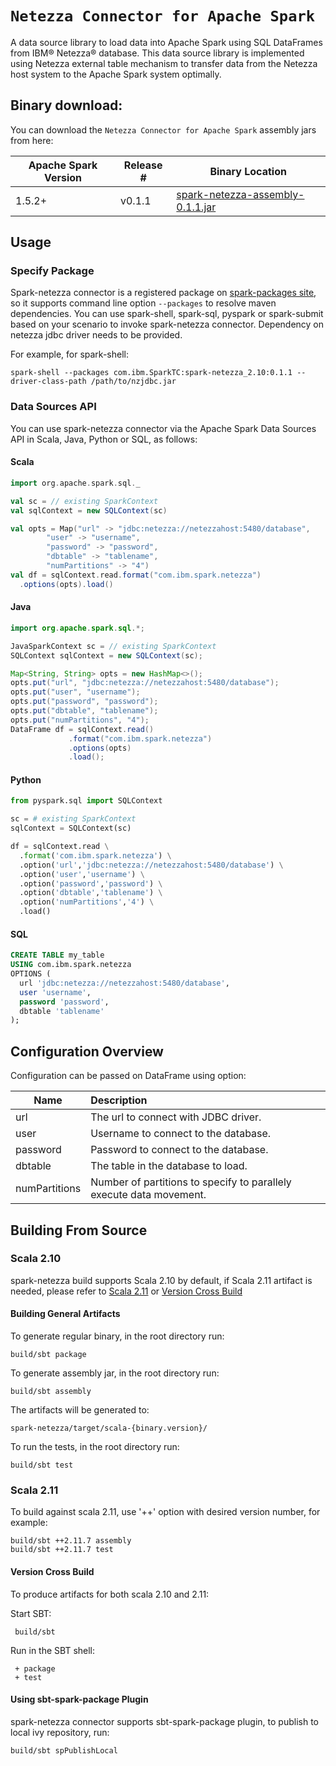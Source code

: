 # `Netezza Connector for Apache Spark`
A data source library to load data into Apache Spark using SQL DataFrames from IBM® Netezza® database. This data source library is implemented using Netezza external table mechanism to transfer data from the Netezza host system to the Apache Spark system optimally.

## Binary download:

You can download the `Netezza Connector for Apache Spark` assembly jars from here:

Apache Spark Version | Release # | Binary Location
--- | --- | ---
1.5.2+ | v0.1.1 | [spark-netezza-assembly-0.1.1.jar](https://github.com/SparkTC/spark-netezza/releases/download/v0.1.1/spark-netezza-assembly-0.1.1.jar)

## Usage

### Specify Package

Spark-netezza connector is a registered package on [spark-packages site](http://spark-packages.org/), so it supports command line option `--packages` to resolve maven dependencies. You can use spark-shell, spark-sql, pyspark or spark-submit based on your scenario to invoke spark-netezza connector. Dependency on netezza jdbc driver needs to be provided.

For example, for spark-shell:

    spark-shell --packages com.ibm.SparkTC:spark-netezza_2.10:0.1.1 --driver-class-path /path/to/nzjdbc.jar

### Data Sources API

You can use spark-netezza connector via the Apache Spark Data Sources API in Scala, Java, Python or SQL, as follows:

#### Scala

```scala
import org.apache.spark.sql._

val sc = // existing SparkContext
val sqlContext = new SQLContext(sc)

val opts = Map("url" -> "jdbc:netezza://netezzahost:5480/database",
        "user" -> "username",
        "password" -> "password",
        "dbtable" -> "tablename",
        "numPartitions" -> "4")
val df = sqlContext.read.format("com.ibm.spark.netezza")
  .options(opts).load()
```

#### Java

```java
import org.apache.spark.sql.*;

JavaSparkContext sc = // existing SparkContext
SQLContext sqlContext = new SQLContext(sc);

Map<String, String> opts = new HashMap<>();
opts.put("url", "jdbc:netezza://netezzahost:5480/database");
opts.put("user", "username");
opts.put("password", "password");
opts.put("dbtable", "tablename");
opts.put("numPartitions", "4");
DataFrame df = sqlContext.read()
             .format("com.ibm.spark.netezza")
             .options(opts)
             .load();
```

#### Python

```python
from pyspark.sql import SQLContext

sc = # existing SparkContext
sqlContext = SQLContext(sc)

df = sqlContext.read \
  .format('com.ibm.spark.netezza') \
  .option('url','jdbc:netezza://netezzahost:5480/database') \
  .option('user','username') \
  .option('password','password') \
  .option('dbtable','tablename') \
  .option('numPartitions','4') \
  .load()
```

#### SQL

```sql
CREATE TABLE my_table
USING com.ibm.spark.netezza
OPTIONS (
  url 'jdbc:netezza://netezzahost:5480/database',
  user 'username',
  password 'password',
  dbtable 'tablename'
);
```

## Configuration Overview

Configuration can be passed on DataFrame using option:

Name | Description
--- |:---
url|The url to connect with JDBC driver.
user|Username to connect to the database.
password|Password to connect to the database.
dbtable|The table in the database to load.
numPartitions|Number of partitions to specify to parallely execute data movement.

## Building From Source

### Scala 2.10
spark-netezza build supports Scala 2.10 by default, if Scala 2.11 artifact is needed, please refer to [Scala 2.11](#scala-211) or [Version Cross Build](#version-cross-build)

#### Building General Artifacts
To generate regular binary, in the root directory run:

    build/sbt package

To generate assembly jar, in the root directory run:

    build/sbt assembly

The artifacts will be generated to:

    spark-netezza/target/scala-{binary.version}/

To run the tests, in the root directory run:

    build/sbt test

### Scala 2.11
To build against scala 2.11, use '++' option with desired version number, for example:

    build/sbt ++2.11.7 assembly
    build/sbt ++2.11.7 test

#### Version Cross Build
To produce artifacts for both scala 2.10 and 2.11:

Start SBT:

     build/sbt

Run in the SBT shell:

     + package
     + test

#### Using sbt-spark-package Plugin
spark-netezza connector supports sbt-spark-package plugin, to publish to local ivy repository, run:

    build/sbt spPublishLocal
